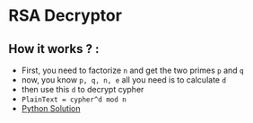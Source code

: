 # RSA Decryptor 

## How it works ? :
- First, you need to factorize `n` and get the two primes `p` and `q` 
- now, you know `p, q, n, e` all you need is to calculate `d`
- then use this `d` to decrypt cypher 
- `PlainText = cypher^d mod n`   
- [Python Solution](rsa.py)
